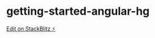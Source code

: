 # getting-started-angular-hg

[Edit on StackBlitz ⚡️](https://stackblitz.com/edit/getting-started-angular-hg)